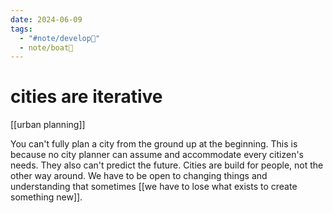 ```yaml
---
date: 2024-06-09
tags:
  - "#note/develop🍃"
  - note/boat🚤
---
```

# cities are iterative
[[urban planning]]

You can't fully plan a city from the ground up at the beginning. This is because no city planner can assume and accommodate every citizen's needs. They also can't predict the future. Cities are build for people, not the other way around. We have to be open to changing things and understanding that sometimes [[we have to lose what exists to create something new]].

